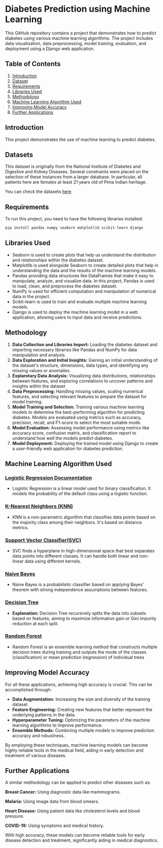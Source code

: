 # Diabetes Prediction using Machine Learning

This GitHub repository contains a project that demonstrates how to predict diabetes using various machine learning algorithms. The project includes data visualization, data preprocessing, model training, evaluation, and deployment using a Django web application.

## Table of Contents
1. [Introduction](#introduction)
2. [Dataset](#Dataset)
3. [Requirements](#requirements)
4. [Libraries Used](#libraries-used)
5. [Methodology](#methodology)
6. [Machine Learning Algorithm Used](#Machine-Learning-Algorithm-Used)
7. [Improving Model Accuracy](#improving-model-accuracy)
8. [Further Applications](#further-applications)


## Introduction
This project demonstrates the use of machine learning to predict diabetes.

## Datasets
This dataset is originally from the National Institute of Diabetes and Digestive and Kidney Diseases. Several constraints were placed on the selection of these instances from a larger database. In particular, all patients here are females at least 21 years old of Pima Indian heritage.

You can check the datasets [here](assets/diabetes.csv)

## Requirements
To run this project, you need to have the following libraries installed:

```sh
pip install pandas numpy seaborn matplotlib scikit-learn django
```

## Libraries Used

 - Seaborn is used to create plots that help us understand the distribution and relationships within the diabetes dataset.
 - Matplotlib is used alongside Seaborn to create detailed plots that help in understanding the data and the results of the machine learning models.
 - Pandas providing data structures like DataFrames that make it easy to manipulate, analyze, and visualize data. In this project, Pandas is used to load, clean, and preprocess the diabetes dataset.
 - NumPy is used for efficient computation and manipulation of numerical data in the project.
 - Scikit-learn is used to train and evaluate multiple machine learning models.
 - Django is used to deploy the machine learning model in a web application, allowing users to input data and receive predictions.

## Methodology

1. **Data Collection and Libraries Import:**  Loading the diabetes dataset and importing necessary libraries like Pandas and NumPy for data manipulation and analysis.
2. **Data Exploration and Initial Insights:** Gaining an initial understanding of the dataset's structure, dimensions, data types, and identifying any missing values or anomalies.
3. **Explarotary Data Analysis:** Visualizing data distributions, relationships between features, and exploring correlations to uncover patterns and insights within the dataset
4. **Data Preprocessing:**  Handling missing values, scaling numerical features, and selecting relevant features to prepare the dataset for model training.
5. **Model Training and Selection:**  Training various machine learning models to determine the best-performing algorithm for predicting diabetes. Models are evaluated using metrics such as accuracy, precision, recall, and F1-score to select the most suitable mode.
6. **Model Evaluation:** Assessing model performance using metrics like accuracy score, confusion matrix, and classification report to understand how well the models predict diabetes.
7. **Model Deployment:** Deploying the trained model using Django to create a user-friendly web application for diabetes prediction.

## Machine Learning Algorithm Used

  ### [Logistic Regression Documentation](https://scikit-learn.org/stable/modules/generated/sklearn.linear_model.LogisticRegression.html)
  - Logistic Regression is a linear model used for binary classification. It models the probability of the default class using a logistic function.

  ### [ K-Nearest Neighbors (KNN)](https://scikit-learn.org/stable/modules/generated/sklearn.neighbors.KNeighborsClassifier.html)
  - KNN is a non-parametric algorithm that classifies data points based on the majority class among their neighbors. It's based on distance metrics.

  ### [Support Vector Classifier(SVC)](https://scikit-learn.org/stable/modules/generated/sklearn.svm.SVC.html)
  - SVC finds a hyperplane in high-dimensional space that best separates data points into different classes. It can handle both linear and non-linear data using different kernels.

  ### [Naive Bayes](https://scikit-learn.org/stable/modules/naive_bayes.html)
  - Naive Bayes is a probabilistic classifier based on applying Bayes' theorem with strong independence assumptions between features.
  
  ### [Decision Tree](https://scikit-learn.org/stable/modules/generated/sklearn.tree.DecisionTreeClassifier.html)
  - **Explanation:** Decision Tree recursively splits the data into subsets based on features, aiming to maximize information gain or Gini impurity reduction at each split.

  ### [Random Forest](https://scikit-learn.org/stable/modules/generated/sklearn.ensemble.RandomForestClassifier.html)
  - Random Forest is an ensemble learning method that constructs multiple decision trees during training and outputs the mode of the classes (classification) or mean prediction (regression) of individual trees

## Improving Model Accuracy
For all these applications, achieving high accuracy is crucial. This can be accomplished through:
- **Data Augmentation:** Increasing the size and diversity of the training dataset.
- **Feature Engineering:** Creating new features that better represent the underlying patterns in the data.
- **Hyperparameter Tuning:** Optimizing the parameters of the machine learning algorithms to improve performance.
- **Ensemble Methods:** Combining multiple models to improve prediction accuracy and robustness.

By employing these techniques, machine learning models can become highly reliable tools in the medical field, aiding in early detection and treatment of various diseases.

## Further Applications
A similar methodology can be applied to predict other diseases such as:

**Breast Cancer:** Using diagnostic data like mammograms.

**Malaria:** Using image data from blood smears.

**Heart Disease:** Using patient data like cholesterol levels and blood pressure.

**COVID-19:** Using symptoms and medical history.

With high accuracy, these models can become reliable tools for early disease detection and treatment, significantly aiding in medical diagnostics.
